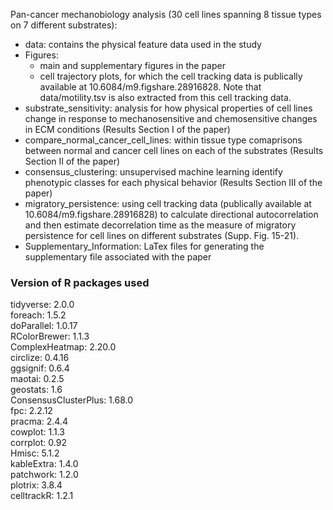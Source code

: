 Pan-cancer mechanobiology analysis (30 cell lines spanning 8 tissue types on 7 different substrates):


- data: contains the physical feature data used in the study
- Figures:
  - main and supplementary figures in the paper
  - cell trajectory plots, for which the cell tracking data is publically available at 10.6084/m9.figshare.28916828. Note that data/motility.tsv is also extracted from this cell tracking data.
- substrate_sensitivity: analysis for how physical properties of cell lines change in response to mechanosensitive and chemosensitive changes in ECM conditions (Results Section I of the paper)
- compare_normal_cancer_cell_lines: within tissue type comaprisons between normal and cancer cell lines on each of the substrates (Results Section II of the paper)
- consensus_clustering: unsupervised machine learning identify phenotypic classes for each physical behavior (Results Section III of the paper)
- migratory_persistence: using cell tracking data (publically available at 10.6084/m9.figshare.28916828) to calculate directional autocorrelation and then estimate decorrelation time as the measure of migratory persistence for cell lines on different substrates (Supp. Fig. 15-21).
- Supplementary_Information: LaTex files for generating the supplementary file associated with the paper

### Version of R packages used
tidyverse: 2.0.0\
foreach: 1.5.2\
doParallel: 1.0.17\
RColorBrewer: 1.1.3\
ComplexHeatmap: 2.20.0\
circlize: 0.4.16\
ggsignif: 0.6.4\
maotai: 0.2.5\
geostats: 1.6\
ConsensusClusterPlus: 1.68.0\
fpc: 2.2.12\
pracma: 2.4.4\
cowplot: 1.1.3\
corrplot: 0.92\
Hmisc: 5.1.2\
kableExtra: 1.4.0\
patchwork: 1.2.0\
plotrix: 3.8.4\
celltrackR: 1.2.1
